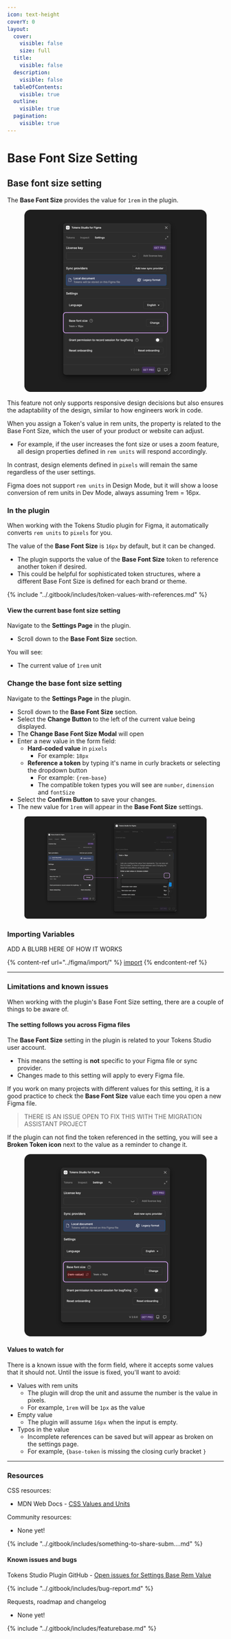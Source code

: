 ```yaml
---
icon: text-height
coverY: 0
layout:
  cover:
    visible: false
    size: full
  title:
    visible: false
  description:
    visible: false
  tableOfContents:
    visible: true
  outline:
    visible: true
  pagination:
    visible: true
---
```


# Base Font Size Setting

## Base font size setting

The **Base Font Size** provides the value for `1rem` in the plugin.

<figure><img src="../.gitbook/assets/settings-page-baseFontSize-v2-0.png" alt=""><figcaption></figcaption></figure>



This feature not only supports responsive design decisions but also ensures the adaptability of the design, similar to how engineers work in code.

When you assign a Token's value in rem units, the property is related to the Base Font Size, which the user of your product or website can adjust.

* For example, if the user increases the font size or uses a zoom feature, all design properties defined in `rem units` will respond accordingly.

In contrast, design elements defined in `pixels` will remain the same regardless of the user settings.

Figma does not support `rem units` in Design Mode, but it will show a loose conversion of rem units in Dev Mode, always assuming 1rem = 16px.

### In the plugin

When working with the Tokens Studio plugin for Figma, it automatically converts `rem units` to `pixels` for you.

The value of the **Base Font Size** is `16px` by default, but it can be changed.

* The plugin supports the value of the **Base Font Size** token to reference another token if desired.
* This could be helpful for sophisticated token structures, where a different Base Font Size is defined for each brand or theme.

{% include "../.gitbook/includes/token-values-with-references.md" %}

#### View the current base font size setting

Navigate to the **Settings Page** in the plugin.

* Scroll down to the **Base Font Size** section.

You will see:

* The current value of `1rem` unit

### Change the base font size setting

Navigate to the **Settings Page** in the plugin.

* Scroll down to the **Base Font Size** section.
* Select the **Change Button** to the left of the current value being displayed.
* The **Change Base Font Size Modal** will open
* Enter a new value in the form field:
  * **Hard-coded value** in `pixels`
    * For example: `18px`
  * **Reference a token** by typing it's name in curly brackets or selecting the dropdown button
    * For example: `{rem-base}`
    * The compatible token types you will see are `number`, `dimension` and `fontSize`
* Select the **Confirm Button** to save your changes.
* The new value for `1rem` will appear in the **Base Font Size** settings.

<figure><img src="../.gitbook/assets/settings-page-BaseFontSize-change-v2-0.png" alt=""><figcaption></figcaption></figure>

### Importing Variables

ADD A BLURB HERE OF HOW IT WORKS

{% content-ref url="../figma/import/" %}
[import](../figma/import/)
{% endcontent-ref %}



***

### Limitations and known issues

When working with the plugin's Base Font Size setting, there are a couple of things to be aware of.

#### The setting follows you across Figma files

The **Base Font Size** setting in the plugin is related to your Tokens Studio user account.

* This means the setting is **not** specific to your Figma file or sync provider.
* Changes made to this setting will apply to every Figma file.

If you work on many projects with different values for this setting, it is a good practice to check the **Base Font Size** value each time you open a new Figma file.

> THERE IS AN ISSUE OPEN TO FIX THIS WITH THE MIGRATION ASSISTANT PROJECT

If the plugin can not find the token referenced in the setting, you will see a **Broken Token icon** next to the value as a reminder to change it.

<figure><img src="../.gitbook/assets/settings-page-baseFontSize-broken-v2-0.png" alt=""><figcaption></figcaption></figure>



#### Values to watch for

There is a known issue with the form field, where it accepts some values that it should not. Until the issue is fixed, you'll want to avoid:

* Values with rem units
  * The plugin will drop the unit and assume the number is the value in pixels.
  * For example, `1rem` will be `1px` as the value
* Empty value
  * The plugin will assume `16px` when the input is empty.
* Typos in the value
  * Incomplete references can be saved but will appear as broken on the settings page.
  * For example, `{base-token` is missing the closing curly bracket `}`

***

### Resources

CSS resources:

* MDN Web Docs - [CSS Values and Units](https://developer.mozilla.org/en-US/docs/Learn/CSS/Building_blocks/Values_and_units)



Community resources:

* None yet!

{% include "../.gitbook/includes/something-to-share-subm....md" %}



#### Known issues and bugs

Tokens Studio Plugin GitHub - [Open issues for Settings Base Rem Value](https://github.com/tokens-studio/figma-plugin/labels/setting%20base%20rem%20value)

{% include "../.gitbook/includes/bug-report.md" %}



Requests, roadmap and changelog

* None yet!

{% include "../.gitbook/includes/featurebase.md" %}
